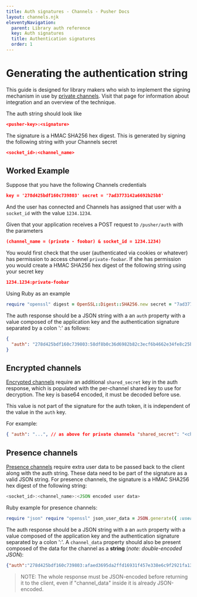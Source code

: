 ```yaml
---
title: Auth signatures - Channels - Pusher Docs
layout: channels.njk
eleventyNavigation:
  parent: Library auth reference
  key: Auth signatures
  title: Authentication signatures
  order: 1
---
```


# Generating the authentication string

This guide is designed for library makers who wish to implement the signing mechanism in use by [private channels](/docs/channels/using_channels/private-channels). Visit that page for information about integration and an overview of the technique.

The auth string should look like

```json
<pusher-key>:<signature>
```

The signature is a HMAC SHA256 hex digest. This is generated by signing the following string with your Channels secret

```json
<socket_id>:<channel_name>
```

## Worked Example

Suppose that you have the following Channels credentials

```json
key = '278d425bdf160c739803' secret = '7ad3773142a6692b25b8'
```

And the user has connected and Channels has assigned that user with a `socket_id` with the value `1234.1234`.

Given that your application receives a POST request to `/pusher/auth` with the parameters

```json
(channel_name = (private - foobar) & socket_id = 1234.1234)
```

You would first check that the user (authenticated via cookies or whatever) has permission to access channel `private-foobar`. If she has permission you would create a HMAC SHA256 hex digest of the following string using your secret key

```json
1234.1234:private-foobar
```

Using Ruby as an example

```rb
require "openssl" digest = OpenSSL::Digest::SHA256.new secret = "7ad3773142a6692b25b8" string_to_sign = "1234.1234:private-foobar" puts signature = OpenSSL::HMAC.hexdigest(digest, secret, string_to_sign) # => 58df8b0c36d6982b82c3ecf6b4662e34fe8c25bba48f5369f135bf843651c3a4
```

The auth response should be a JSON string with a an `auth` property with a value composed of the application key and the authentication signature separated by a colon ':' as follows:

```json
{
  "auth": "278d425bdf160c739803:58df8b0c36d6982b82c3ecf6b4662e34fe8c25bba48f5369f135bf843651c3a4"
}
```

## Encrypted channels

[Encrypted channels](/docs/channels/using_channels/encrypted-channels) require an additional `shared_secret` key in the auth response, which is populated with the per-channel shared key to use for decryption. The key is base64 encoded, it must be decoded before use.

This value is not part of the signature for the auth token, it is independent of the value in the `auth` key.

For example:

```json
{ "auth": "...", // as above for private channels "shared_secret": "<channel secret derived from master secret>" }
```

## Presence channels

[Presence channels](/docs/channels/using_channels/presence-channels) require extra user data to be passed back to the client along with the auth string. These data need to be part of the signature as a valid JSON string. For presence channels, the signature is a HMAC SHA256 hex digest of the following string:

```js
<socket_id>:<channel_name>:<JSON encoded user data>
```

Ruby example for presence channels:

```rb
require "json" require "openssl" json_user_data = JSON.generate({ :user_id => 10, :user_info => {:name => "Mr. Channels"} }) # NB: written as double-escaped JSON! # => "{\\"user_id\\":10,\\"user_info\\":{\\"name\\":\\"Mr. Channels\\"}}" digest = OpenSSL::Digest::SHA256.new secret = "7ad3773142a6692b25b8" string_to_sign = "1234.1234:presence-foobar:#{json_user_data}" puts signature = OpenSSL::HMAC.hexdigest(digest, secret, string_to_sign) # => afaed3695da2ffd16931f457e338e6c9f2921fa133ce7dac49f529792be6304c
```

The auth response should be a JSON string with a an `auth` property with a value composed of the application key and the authentication signature separated by a colon ':'. A `channel_data` property should also be present composed of the data for the channel as a **string** (_note: double-encoded JSON_):

```json
{"auth":"278d425bdf160c739803:afaed3695da2ffd16931f457e338e6c9f2921fa133ce7dac49f529792be6304c","channel_data":"{\\"user_id\\":10,\\"user_info\\":{\\"name\\":\\"Mr. Channels\\"}}"}
```

> NOTE: The whole response must be JSON-encoded before returning it to the client, even if "channel_data" inside it is already JSON-encoded.

